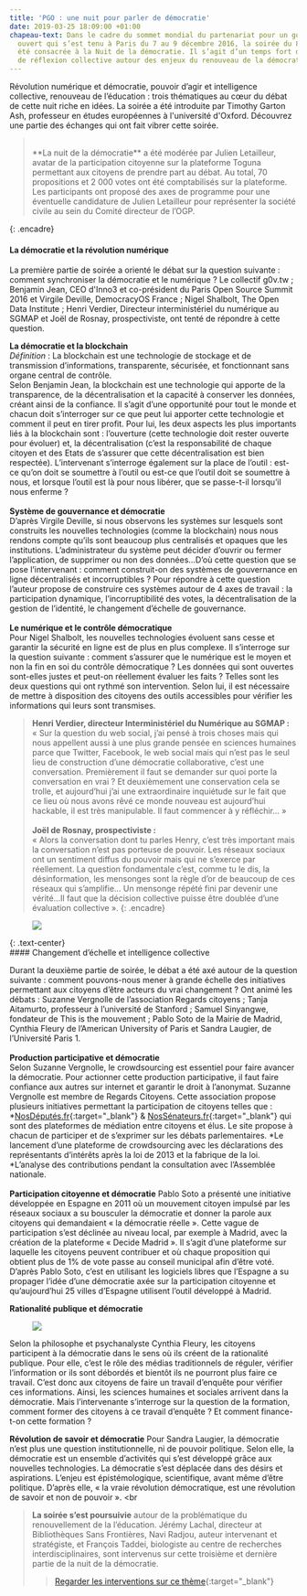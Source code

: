 ```yaml
---
title: 'PGO : une nuit pour parler de démocratie'
date: 2019-03-25 18:09:00 +01:00
chapeau-text: Dans le cadre du sommet mondial du partenariat pour un gouvernement
  ouvert qui s’est tenu à Paris du 7 au 9 décembre 2016, la soirée du 8 décembre a
  été consacrée à la Nuit de la démocratie. Il s’agit d’un temps fort de débat et
  de réflexion collective autour des enjeux du renouveau de la démocratie.
---
```


Révolution numérique et démocratie, pouvoir d’agir et intelligence collective, renouveau de l’éducation : trois thématiques au cœur du débat de cette nuit riche en idées. La soirée a été introduite par Timothy Garton Ash, professeur en études européennes à l'université d'Oxford. Découvrez une partie des échanges qui ont fait vibrer cette soirée.
> <br>
> **La nuit de la démocratie** a été modérée par Julien Letailleur, avatar de la participation citoyenne sur la plateforme Toguna permettant aux citoyens de prendre part au débat. Au total, 70 propositions et 2 000 votes ont été comptabilisés sur la plateforme. Les participants ont proposé des axes de programme pour une éventuelle candidature de Julien Letailleur pour représenter la société civile au sein du Comité directeur de l’OGP.
{: .encadre}

#### La démocratie et la révolution numérique

La première partie de soirée a orienté le débat sur la question suivante : comment synchroniser la démocratie et le numérique ?  Le collectif g0v.tw ; Benjamin Jean, CEO d'Inno3 et co-président du Paris Open Source Summit 2016 et Virgile Deville, DemocracyOS France ; Nigel Shalbolt, The Open Data Institute ; Henri Verdier, Directeur interministériel du numérique au SGMAP et Joël de Rosnay, prospectiviste, ont tenté de répondre à cette question.

**La démocratie et la blockchain**<br>
*Définition* : La blockchain est une technologie de stockage et de transmission d’informations, transparente, sécurisée, et fonctionnant sans organe central de contrôle.
<br>
Selon Benjamin Jean, la blockchain est une technologie qui apporte de la transparence, de la décentralisation et la capacité à conserver les données, créant ainsi de la confiance. Il s’agit d’une opportunité pour tout le monde et chacun doit s’interroger sur ce que peut lui apporter cette technologie et comment il peut en tirer profit. Pour lui, les deux aspects les plus importants liés à la blockchain sont : l’ouverture (cette technologie doit rester ouverte pour évoluer) et, la décentralisation (c’est la responsabilité de chaque citoyen et des Etats de s’assurer que cette décentralisation est bien respectée). L’intervenant s’interroge également sur la place de l’outil :  est-ce qu’on doit se soumettre à l’outil ou est-ce que l’outil doit se soumettre à nous, et lorsque l’outil est là pour nous libérer, que se passe-t-il lorsqu’il nous enferme ?
<br>
<br>
**Système de gouvernance et démocratie**<br>
D’après Virgile Deville, si nous observons les systèmes sur lesquels sont construits les nouvelles technologies (comme la blockchain) nous nous rendons compte qu’ils sont beaucoup plus centralisés et opaques que les institutions. L’administrateur du système peut décider d’ouvrir ou fermer l’application, de supprimer ou non des données…D’où cette question que se pose l’intervenant : comment construit-on des systèmes de gouvernance en ligne décentralisés et incorruptibles ?  Pour répondre à cette question l’auteur propose de construire ces systèmes autour de 4 axes de travail : la participation dynamique, l’incorruptibilité des votes, la décentralisation de la gestion de l’identité, le changement d’échelle de gouvernance.
<br>
<br>
**Le numérique et le contrôle démocratique**<br>
Pour Nigel Shalbolt, les nouvelles technologies évoluent sans cesse et garantir la sécurité en ligne est de plus en plus complexe. Il s’interroge sur la question suivante : comment s’assurer que le numérique est le moyen et non la fin en soi du contrôle démocratique ? Les données qui sont ouvertes sont-elles justes et peut-on réellement évaluer les faits ? Telles sont les deux questions qui ont rythmé son intervention. Selon lui, il est nécessaire de mettre à disposition des citoyens des outils accessibles pour vérifier les informations qui leurs sont transmises.



> **Henri Verdier, directeur Interministériel du Numérique au SGMAP :**<br>
> « Sur la question du web social, j’ai pensé à trois choses mais qui nous appellent aussi à une plus grande pensée en sciences humaines parce que Twitter, Facebook, le web social mais qui n’est pas le seul lieu de construction d’une démocratie collaborative, c’est une conversation. Premièrement il faut se demander sur quoi porte la conversation en vrai ? Et deuxièmement une conservation cela se trolle, et aujourd’hui j’ai une extraordinaire inquiétude sur le fait que ce lieu où nous avons rêvé ce monde nouveau est aujourd’hui hackable, il est très manipulable. Il faut commencer à y réfléchir… » <br>
> <br>
> **Joël de Rosnay, prospectiviste :**<br>
« Alors la conversation dont tu parles Henry, c’est très important mais la conversation n’est pas porteuse de pouvoir. Les réseaux sociaux ont un sentiment diffus du pouvoir mais qui ne s’exerce par réellement. La  question fondamentale c’est, comme tu le dis, la désinformation, les mensonges sont la règle d’or de beaucoup de ces réseaux qui s’amplifie… Un mensonge répété fini par devenir une vérité…Il faut que la décision collective puisse être doublée d’une évaluation collective ».
{: .encadre}
<figure class='image-centre' style='width: 80%;'>
<img src="/uploads/nuit-democratie-pgo-verdier.jpg"/></figure>
{: .text-center}
<br>
#### Changement d’échelle et intelligence collective

Durant la deuxième partie de soirée, le débat a été axé autour de  la question suivante : comment pouvons-nous mener à grande échelle des initiatives permettant aux citoyens d’être acteurs du vrai changement ? Ont animé les débats : Suzanne Vergnolle de l’association  Regards citoyens ; Tanja Aitamurto, professeur à l’université de Stanford ; Samuel Sinyangwe,  fondateur de This is the mouvement ; Pablo Soto de la Mairie de Madrid, Cynthia Fleury de l’American University of Paris et Sandra Laugier, de l’Université Paris 1.
<br>
<br>
**Production participative et démocratie**<br>
Selon Suzanne Vergnolle, le crowdsourcing est essentiel pour faire avancer la démocratie. Pour actionner cette production participative, il faut faire confiance aux autres sur internet et garantir le droit à l’anonymat. Suzanne Vergnolle est membre de Regards Citoyens. Cette association propose plusieurs initiatives permettant la participation de citoyens telles que :
*[NosDéputés.fr](https://www.regardscitoyens.org/nosdeputes-fr/){:target="_blank"} & [NosSénateurs.fr](https://www.regardscitoyens.org/nossenateurs-fr/){:target="_blank"} qui sont des plateformes de médiation entre citoyens et élus. Le site propose à chacun de participer et de s’exprimer sur les débats parlementaires.
*Le lancement d’une plateforme de crowdsourcing  avec  les déclarations des représentants d’intérêts après la loi de 2013 et la fabrique de la loi.
*L’analyse des contributions pendant la consultation avec l’Assemblée nationale.
<br>
<br>
**Participation citoyenne et démocratie**
Pablo Soto a présenté une initiative développée en Espagne en 2011 où un mouvement citoyen impulsé par les réseaux sociaux a su bousculer la démocratie et donner la parole aux citoyens qui demandaient « la démocratie réelle ». Cette vague de participation s’est déclinée au niveau local, par exemple à Madrid, avec la création de la plateforme « Decide Madrid ». Il s’agit d’une plateforme sur laquelle les citoyens peuvent contribuer et où chaque proposition qui obtient plus de 1% de vote passe au conseil municipal afin d’être voté. D’après Pablo Soto, c’est en utilisant les logiciels libres que l’Espagne a su propager l’idée d’une démocratie axée sur la participation citoyenne et qu’aujourd’hui 25 villes d’Espagne utilisent l’outil développé à Madrid.

**Rationalité publique et démocratie**
<figure class='image-right' style='width: 30%; margin-right: 10px;'>
<img src="/uploads/nuit-democratie-pgo-cynthia_fleury-sandra_laugier_3.jpg"/></figure>
Selon la philosophe et psychanalyste Cynthia Fleury, les citoyens participent à la démocratie dans le sens où ils créent de la rationalité publique. Pour elle, c’est le rôle des médias traditionnels de réguler, vérifier l’information or ils sont débordés et bientôt ils ne pourront plus faire ce travail. C’est donc aux citoyens de faire un travail d’enquête pour vérifier ces informations. Ainsi, les sciences humaines et sociales arrivent dans la démocratie. Mais l’intervenante s’interroge sur la question de la formation, comment former des citoyens à ce travail d’enquête ? Et comment finance-t-on cette formation ?

**Révolution de savoir et démocratie**
Pour Sandra Laugier, la démocratie n’est plus une question institutionnelle, ni de pouvoir politique. Selon elle, la démocratie est un ensemble d’activités qui s’est développé grâce aux nouvelles technologies. La démocratie s’est déplacée dans des désirs et aspirations. L’enjeu est épistémologique, scientifique, avant même d’être politique. D’après elle, « la vraie révolution démocratique, est une révolution de savoir et non de pouvoir ».
<br
> **La soirée s’est poursuivie** autour de la problématique du renouvellement de la l’éducation. Jérémy Lachal, directeur at Bibliothèques Sans Frontières, Navi Radjou, auteur intervenant et stratégiste, et François Taddei, biologiste au centre de recherches interdisciplinaires, sont intervenus sur cette troisième et dernière partie de la nuit de la démocratie.
>> [Regarder les interventions sur ce thème](https://www.youtube.com/watch?v=3RhHtl2uQvs&feature=youtu.be&t=8217){:target="_blank"}

